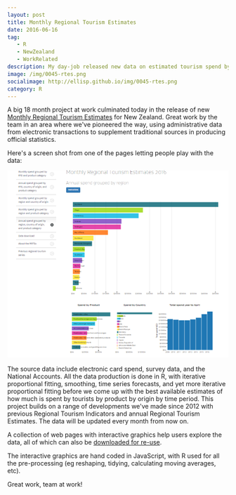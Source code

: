 ```yaml
---
layout: post
title: Monthly Regional Tourism Estimates
date: 2016-06-16
tag: 
   - R
   - NewZealand
   - WorkRelated
description: My day-job released new data on estimated tourism spend by region in New Zealand, by month.
image: /img/0045-rtes.png
socialimage: http://ellisp.github.io/img/0045-rtes.png
category: R
---
```


A big 18 month project at work culminated today in the release of new [Monthly Regional Tourism Estimates](http://www.mbie.govt.nz/info-services/sectors-industries/tourism/tourism-research-data/monthly-regional-tourism-estimates) for New Zealand.  Great work by the team in an area where we've pioneered the way, using administrative data from electronic transactions to supplement traditional sources in producing official statistics.

Here's a screen shot from one of the pages letting people play with the data:

[![MRTES](/img/0045-rtes.png)](http://www.mbie.govt.nz/info-services/sectors-industries/tourism/tourism-research-data/monthly-regional-tourism-estimates/annual-spend-grouped-by-region-country-of-origin-and-product-category)

The source data include electronic card spend, survey data, and the National Accounts.  All the data production is done in R, with iterative proportional fitting, smoothing, time series forecasts, and yet more iterative proportional fitting before we come up with the best available estimates of how much is spent by tourists by product by origin by time period.  This project builds on a range of developments we've made since 2012 with previous Regional Tourism Indicators and annual Regional Tourism Estimates.  The data will be updated every month from now on.

A collection of web pages with interactive graphics help users explore the data, all of which can also be [downloaded for re-use](http://www.mbie.govt.nz/info-services/sectors-industries/tourism/tourism-research-data/monthly-regional-tourism-estimates/data-download).

The interactive graphics are hand coded in JavaScript, with R used for all the pre-processing (eg reshaping, tidying, calculating moving averages, etc).

Great work, team at work!